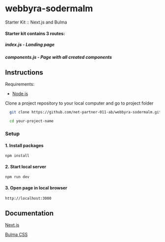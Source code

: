 # webbyra-sodermalm

Starter Kit :: Next.js and Bulma

#### Starter kit contains 3 routes:

##### index.js - Landing page

##### components.js - Page with all created components

## Instructions

Requirements:

- [Node.js](https://nodejs.org/en)

Clone a project repository to your local computer and go to project folder

```bash
  git clone https://github.com/net-partner-011-ab/webbyra-sodermalm.git your-project-name

  cd your-project-name
```

### Setup

#### 1. Install packages

```shell
npm install
```

#### 2. Start local server

```shell
npm run dev
```

#### 3. Open page in local browser

```shell
http://localhost:3000
```

## Documentation

[Next.js](https://nextjs.org/docs)

[Bulma CSS](https://bulma.io/documentation/)
